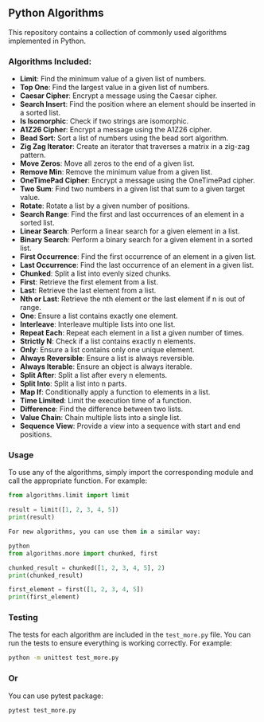 ## Python Algorithms

This repository contains a collection of commonly used algorithms implemented in Python.

### Algorithms Included:

- **Limit**: Find the minimum value of a given list of numbers.
- **Top One**: Find the largest value in a given list of numbers.
- **Caesar Cipher**: Encrypt a message using the Caesar cipher.
- **Search Insert**: Find the position where an element should be inserted in a sorted list.
- **Is Isomorphic**: Check if two strings are isomorphic.
- **A1Z26 Cipher**: Encrypt a message using the A1Z26 cipher.
- **Bead Sort**: Sort a list of numbers using the bead sort algorithm.
- **Zig Zag Iterator**: Create an iterator that traverses a matrix in a zig-zag pattern.
- **Move Zeros**: Move all zeros to the end of a given list.
- **Remove Min**: Remove the minimum value from a given list.
- **OneTimePad Cipher**: Encrypt a message using the OneTimePad cipher.
- **Two Sum**: Find two numbers in a given list that sum to a given target value.
- **Rotate**: Rotate a list by a given number of positions.
- **Search Range**: Find the first and last occurrences of an element in a sorted list.
- **Linear Search**: Perform a linear search for a given element in a list.
- **Binary Search**: Perform a binary search for a given element in a sorted list.
- **First Occurrence**: Find the first occurrence of an element in a given list.
- **Last Occurrence**: Find the last occurrence of an element in a given list.
- **Chunked**: Split a list into evenly sized chunks.
- **First**: Retrieve the first element from a list.
- **Last**: Retrieve the last element from a list.
- **Nth or Last**: Retrieve the nth element or the last element if n is out of range.
- **One**: Ensure a list contains exactly one element.
- **Interleave**: Interleave multiple lists into one list.
- **Repeat Each**: Repeat each element in a list a given number of times.
- **Strictly N**: Check if a list contains exactly n elements.
- **Only**: Ensure a list contains only one unique element.
- **Always Reversible**: Ensure a list is always reversible.
- **Always Iterable**: Ensure an object is always iterable.
- **Split After**: Split a list after every n elements.
- **Split Into**: Split a list into n parts.
- **Map If**: Conditionally apply a function to elements in a list.
- **Time Limited**: Limit the execution time of a function.
- **Difference**: Find the difference between two lists.
- **Value Chain**: Chain multiple lists into a single list.
- **Sequence View**: Provide a view into a sequence with start and end positions.

### Usage

To use any of the algorithms, simply import the corresponding module and call the appropriate function. For example:

```python
from algorithms.limit import limit

result = limit([1, 2, 3, 4, 5])
print(result)

For new algorithms, you can use them in a similar way:

python
from algorithms.more import chunked, first

chunked_result = chunked([1, 2, 3, 4, 5], 2)
print(chunked_result)

first_element = first([1, 2, 3, 4, 5])
print(first_element)
```

### Testing

The tests for each algorithm are included in the `test_more.py` file. You can run the tests to ensure everything is working correctly. For example:



```bash
python -m unittest test_more.py
```
### Or
You can use pytest package:
```bash
pytest test_more.py
```
